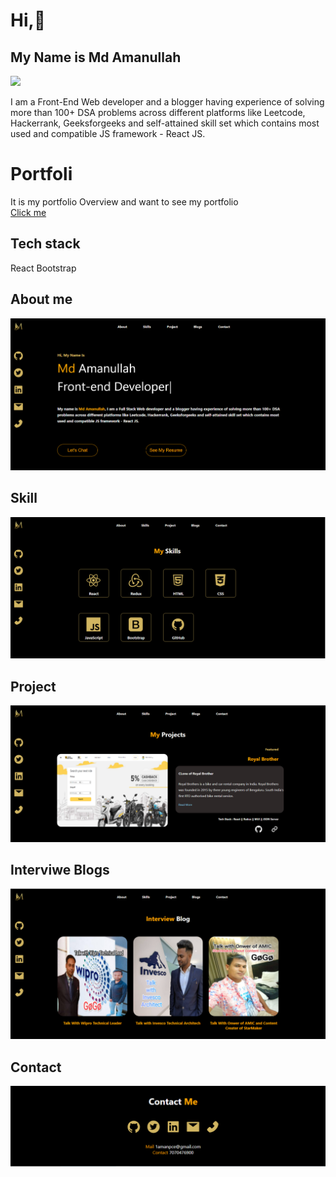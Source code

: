 
# Hi,👋

## My Name is Md Amanullah <br/>
 <img src="https://readme-typing-svg.herokuapp.com?lines=Front+End+Web+Developer;&center=true&width=400&height=50"></a>
 
I am a Front-End Web developer and a blogger having experience of solving more than 100+ DSA problems across different platforms like Leetcode, Hackerrank, Geeksforgeeks and self-attained skill set which contains most used and compatible JS framework - React JS.

# Portfoli
It is my portfolio Overview and want to see my portfolio  <br/>
[Click me](https://amanullah21.github.io/Portfolio1) 
## Tech stack 
 React Bootstrap 

## About me
<img src="Img/About.PNG">

## Skill
<img src="Img/Skill.PNG">

## Project
<img src="Img/Project.PNG">


## Interviwe Blogs
<img src="Img/InterviweBlog.PNG">

## Contact
<img src="Img/Contact.PNG">
